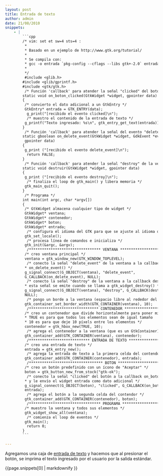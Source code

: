 ```yaml
---
layout: post
title: Entrada de texto
author: admin
date: 21/08/2010
snippets: 
    - |
        ```cpp
        /* vim: set et sw=4 sts=4 :
         *
         * Basado en un ejemplo de http://www.gtk.org/tutorial/
         *
         * Se compila con:
         * gcc -o entrada `pkg-config --cflags --libs gtk+-2.0` entrada.c
         *
         */
         #include <glib.h>
        #include <glib/gprintf.h>
        #include <gtk/gtk.h>
         /* Función 'callback' para atender la señal "clicked" del botón */
        static void on_boton_clicked(GtkWidget *widget, gpointer data)
        {
         /* convierto el dato adicional a un GtkEntry */
         GtkEntry* entrada = GTK_ENTRY(data);
          g_print("[recibido el evento clicked]\n");
          /* muestro el contenido de la entrada de texto */
         g_printf("Texto ingresado: %s\n", gtk_entry_get_text(entrada));
        }
         /* Función 'callback' para atender la señal del evento "delete_event" */
        static gboolean on_delete_event(GtkWidget *widget, GdkEvent *event,
         gpointer data)
        {
         g_print ("[recibido el evento delete_event]\n");
          return FALSE;
        }
         /* Función 'callback' para atender la señal "destroy" de la ventana. */
        static void destruir(GtkWidget *widget, gpointer data)
        {
         g_print ("[recibido el evento destroy]\n");
          /* finaliza el loop de gtk_main() y libera memoria */
         gtk_main_quit();
        }
         /* Programa */
        int main(int argc, char *argv[])
        {
         /* GtkWidget almacena cualquier tipo de widget */
         GtkWidget* ventana;
         GtkWidget* contenedor;
         GtkWidget* boton;
         GtkWidget* entrada;
          /* configura el idioma del GTK para que se ajuste al idioma del usuario */
         gtk_set_locale();
          /* procesa línea de comandos e inicializa */
         gtk_init(&argc, &argv);
          /********************************* VENTANA *******************************/
         /* creo ventana principal */
         ventana = gtk_window_new(GTK_WINDOW_TOPLEVEL);
          /* conecto la señal "delete_event" de la ventana a la callback
         * on_delete_event() */
         g_signal_connect(G_OBJECT(ventana), "delete_event",
         G_CALLBACK(on_delete_event), NULL);
          /* conecto la señal "destroy" de la ventana a la callback destruir()
         * esta señal se emite cuando se llama a gtk_widget_destroy() */
         g_signal_connect(G_OBJECT(ventana), "destroy", G_CALLBACK(destruir),
         NULL);
          /* pongo un borde a la ventana (espacio libre al rededor del borde) */
         gtk_container_set_border_width(GTK_CONTAINER(ventana), 10);
          /******************************** CONTENEDOR *****************************/
         /* creo un contenedor que divide horizontalmente para poner mis widgets
         * TRUE es para que todos los elementos sean de igual tamaño
         * 10 es para que deje 10 píxels entre los elementos */
         contenedor = gtk_hbox_new(TRUE, 10);
          /* agrega el contenedor a la ventana (que es un GtkContainer) */
         gtk_container_add(GTK_CONTAINER(ventana), contenedor);
          /**************************** ENTRADA DE TEXTO ***************************/
         /* creo una entrada de texto */
         entrada = gtk_entry_new();
          /* agrega la entrada de texto a la primera celda del contendor */
         gtk_container_add(GTK_CONTAINER(contenedor), entrada);
          /********************************** BOTON ********************************/
         /* creo un botón predefinido con un ícono de "Aceptar" */
         boton = gtk_button_new_from_stock("gtk-ok");
          /* conecto la señal "clicked" del botón a la callback on_boton_clicked()
         * y le envío el widget entrada como dato adicional */
         g_signal_connect(G_OBJECT(boton), "clicked", G_CALLBACK(on_boton_clicked),
         entrada);
          /* agrega el botón a la segunda celda del contendor */
         gtk_container_add(GTK_CONTAINER(contenedor), boton);
          /********************************* PROGRAMA ******************************/
         /* muestro la ventana y todos sus elementos */
         gtk_widget_show_all(ventana);
          /* comienza el loop de eventos */
         gtk_main();
          return 0;
        }
        ```

---
```

<div class="entry-content">
						<p>Agregamos una caja de 		<a href="http://library.gnome.org/devel/gtk/stable/GtkEntry.html">entrada de texto</a> y hacemos que al presionar el botón, se imprima 	       	el texto ingresado por el usuario por la salida estándar.</p>
<div><div id="highlighter_807739" class="">{{page.snippets[0] | markdownify }}</div></div>
											</div>
